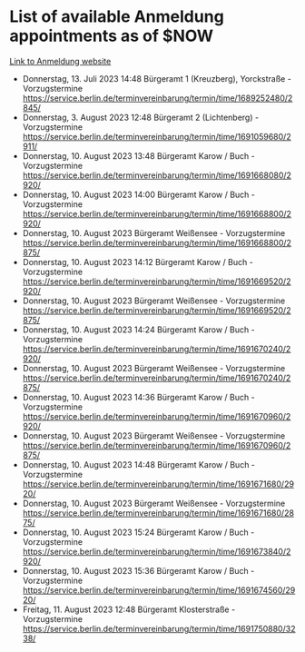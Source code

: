 # List of available Anmeldung appointments as of $NOW
[Link to Anmeldung website](https://service.berlin.de/terminvereinbarung/termin/tag.php?termin=1&anliegen[]=120686&dienstleisterlist=122210,122217,327316,122219,327312,122227,327314,122231,327346,122243,327348,122254,122252,329742,122260,329745,122262,329748,122271,327278,122273,327274,122277,327276,330436,122280,327294,122282,327290,122284,327292,122291,327270,122285,327266,122286,327264,122296,327268,150230,329760,122297,327286,122294,327284,122312,329763,122314,329775,122304,327330,122311,327334,122309,327332,317869,122281,327352,122279,329772,122283,122276,327324,122274,327326,122267,329766,122246,327318,122251,327320,122257,327322,122208,327298,122226,327300&herkunft=http%3A%2F%2Fservice.berlin.de%2Fdienstleistung%2F120686%2F)
- Donnerstag, 13. Juli 2023 14:48 Bürgeramt 1 (Kreuzberg), Yorckstraße - Vorzugstermine https://service.berlin.de/terminvereinbarung/termin/time/1689252480/2845/
- Donnerstag, 3. August 2023 12:48 Bürgeramt 2 (Lichtenberg) - Vorzugstermine https://service.berlin.de/terminvereinbarung/termin/time/1691059680/2911/
- Donnerstag, 10. August 2023 13:48 Bürgeramt Karow / Buch - Vorzugstermine https://service.berlin.de/terminvereinbarung/termin/time/1691668080/2920/
- Donnerstag, 10. August 2023 14:00 Bürgeramt Karow / Buch - Vorzugstermine https://service.berlin.de/terminvereinbarung/termin/time/1691668800/2920/
- Donnerstag, 10. August 2023  Bürgeramt Weißensee - Vorzugstermine https://service.berlin.de/terminvereinbarung/termin/time/1691668800/2875/
- Donnerstag, 10. August 2023 14:12 Bürgeramt Karow / Buch - Vorzugstermine https://service.berlin.de/terminvereinbarung/termin/time/1691669520/2920/
- Donnerstag, 10. August 2023  Bürgeramt Weißensee - Vorzugstermine https://service.berlin.de/terminvereinbarung/termin/time/1691669520/2875/
- Donnerstag, 10. August 2023 14:24 Bürgeramt Karow / Buch - Vorzugstermine https://service.berlin.de/terminvereinbarung/termin/time/1691670240/2920/
- Donnerstag, 10. August 2023  Bürgeramt Weißensee - Vorzugstermine https://service.berlin.de/terminvereinbarung/termin/time/1691670240/2875/
- Donnerstag, 10. August 2023 14:36 Bürgeramt Karow / Buch - Vorzugstermine https://service.berlin.de/terminvereinbarung/termin/time/1691670960/2920/
- Donnerstag, 10. August 2023  Bürgeramt Weißensee - Vorzugstermine https://service.berlin.de/terminvereinbarung/termin/time/1691670960/2875/
- Donnerstag, 10. August 2023 14:48 Bürgeramt Karow / Buch - Vorzugstermine https://service.berlin.de/terminvereinbarung/termin/time/1691671680/2920/
- Donnerstag, 10. August 2023  Bürgeramt Weißensee - Vorzugstermine https://service.berlin.de/terminvereinbarung/termin/time/1691671680/2875/
- Donnerstag, 10. August 2023 15:24 Bürgeramt Karow / Buch - Vorzugstermine https://service.berlin.de/terminvereinbarung/termin/time/1691673840/2920/
- Donnerstag, 10. August 2023 15:36 Bürgeramt Karow / Buch - Vorzugstermine https://service.berlin.de/terminvereinbarung/termin/time/1691674560/2920/
- Freitag, 11. August 2023 12:48 Bürgeramt Klosterstraße - Vorzugstermine https://service.berlin.de/terminvereinbarung/termin/time/1691750880/3238/

